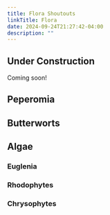 ```yaml
---
title: Flora Shoutouts
linkTitle: Flora
date: 2024-09-24T21:27:42-04:00
description: ""
---
```


## Under Construction

Coming soon!

## Peperomia

## Butterworts

## Algae

### Euglenia

### Rhodophytes

### Chrysophytes
